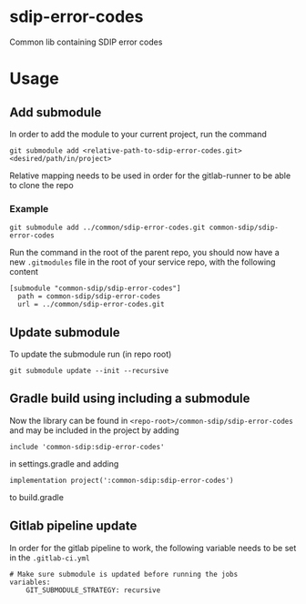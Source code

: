 # sdip-error-codes

Common lib containing SDIP error codes

# Usage

## Add submodule

In order to add the module to your current project, run the command

    git submodule add <relative-path-to-sdip-error-codes.git> <desired/path/in/project>

Relative mapping needs to be used in order for the gitlab-runner to be able to clone the repo

### Example

    git submodule add ../common/sdip-error-codes.git common-sdip/sdip-error-codes

Run the command in the root of the parent repo, you should now have a new `.gitmodules` file in the
root of your service repo, with the following content

    [submodule "common-sdip/sdip-error-codes"]
	  path = common-sdip/sdip-error-codes
	  url = ../common/sdip-error-codes.git

## Update submodule

To update the submodule run (in repo root)

    git submodule update --init --recursive

## Gradle build using  including a submodule

Now the library can be found in `<repo-root>/common-sdip/sdip-error-codes` and may be included in
the project by adding

    include 'common-sdip:sdip-error-codes'

in settings.gradle and adding

    implementation project(':common-sdip:sdip-error-codes')

to build.gradle

## Gitlab pipeline update

In order for the gitlab pipeline to work, the following variable needs to be set in
the `.gitlab-ci.yml`

    # Make sure submodule is updated before running the jobs
    variables:
        GIT_SUBMODULE_STRATEGY: recursive

